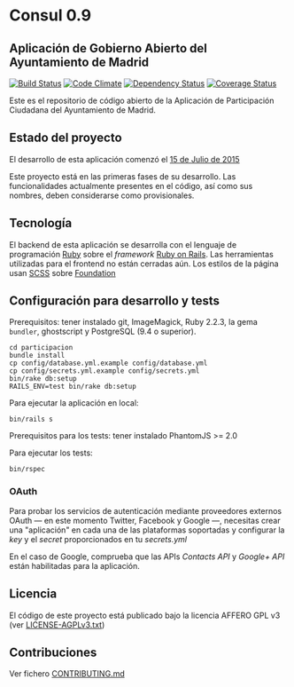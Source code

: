 # Consul 0.9

## Aplicación de Gobierno Abierto del Ayuntamiento de Madrid

[![Build Status](https://travis-ci.org/AyuntamientoMadrid/participacion.svg?branch=master)](https://travis-ci.org/AyuntamientoMadrid/participacion)
[![Code Climate](https://codeclimate.com/github/AyuntamientoMadrid/participacion/badges/gpa.svg)](https://codeclimate.com/github/AyuntamientoMadrid/participacion)
[![Dependency Status](https://gemnasium.com/AyuntamientoMadrid/participacion.svg)](https://gemnasium.com/AyuntamientoMadrid/participacion)
[![Coverage Status](https://coveralls.io/repos/AyuntamientoMadrid/participacion/badge.svg?branch=master&service=github)](https://coveralls.io/github/AyuntamientoMadrid/participacion?branch=master)

Este es el repositorio de código abierto de la Aplicación de Participación Ciudadana del Ayuntamiento de Madrid.

## Estado del proyecto

El desarrollo de esta aplicación comenzó el [15 de Julio de 2015](https://github.com/AyuntamientoMadrid/participacion/commit/8db36308379accd44b5de4f680a54c41a0cc6fc6)

Este proyecto está en las primeras fases de su desarrollo. Las funcionalidades actualmente presentes en el código, así como sus nombres, deben considerarse como provisionales.

## Tecnología

El backend de esta aplicación se desarrolla con el lenguaje de programación [Ruby](https://www.ruby-lang.org/) sobre el *framework* [Ruby on Rails](http://rubyonrails.org/).
Las herramientas utilizadas para el frontend no están cerradas aún. Los estilos de la página usan [SCSS](http://sass-lang.com/) sobre [Foundation](http://foundation.zurb.com/)

## Configuración para desarrollo y tests

Prerequisitos: tener instalado git, ImageMagick, Ruby 2.2.3, la gema `bundler`, ghostscript y PostgreSQL (9.4 o superior).

```
cd participacion
bundle install
cp config/database.yml.example config/database.yml
cp config/secrets.yml.example config/secrets.yml
bin/rake db:setup
RAILS_ENV=test bin/rake db:setup
```

Para ejecutar la aplicación en local:
```
bin/rails s
```

Prerequisitos para los tests: tener instalado PhantomJS >= 2.0

Para ejecutar los tests:

```
bin/rspec
```

### OAuth

Para probar los servicios de autenticación mediante proveedores externos OAuth — en este momento Twitter, Facebook y Google —, necesitas crear una "aplicación" en cada una de las plataformas soportadas y configurar la *key* y el *secret* proporcionados en tu *secrets.yml*

En el caso de Google, comprueba que las APIs *Contacts API* y *Google+ API* están habilitadas para la aplicación.

## Licencia

El código de este proyecto está publicado bajo la licencia AFFERO GPL v3 (ver [LICENSE-AGPLv3.txt](LICENSE-AGPLv3.txt))

## Contribuciones

Ver fichero [CONTRIBUTING.md](CONTRIBUTING.md)
